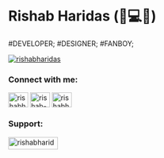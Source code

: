 # **Rishab Haridas** (:hamburger::computer::tea:)
#DEVELOPER; #DESIGNER; #FANBOY;
<br->
<p align="left"> <a href="https://t.me/rishabharidas" target="blank"><img src="https://img.shields.io/badge//-rishabharidas-blue?logo=telegram&style=for-the-badge" alt="rishabharidas" /></a> </p>
<h3 align="left">Connect with me:</h3>
<p align="left">
<a href="https://twitter.com/rishabharidas" target="blank"><img align="center" src="https://edent.github.io/SuperTinyIcons/images/svg/twitter.svg" alt="rishabharidas" height="30" width="40" /></a>
<a href="https://linkedin.com/in/rishab-haridas-32b758136" target="blank"><img align="center" src="https://edent.github.io/SuperTinyIcons/images/svg/linkedin.svg" alt="rishab-haridas-32b758136" height="30" width="40" /></a>
<a href="https://instagram.com/rishabharidas" target="blank"><img align="center" src="https://edent.github.io/SuperTinyIcons/images/svg/instagram.svg" alt="rishabharidas" height="30" width="40" /></a>

<h3 align="left">Support:</h3>
<p><a href="https://www.buymeacoffee.com/rishabharidas"> <img align="left" src="https://cdn.buymeacoffee.com/buttons/v2/default-yellow.png" height="25" width="100" alt="rishabharidas" /></a></p><br><br>
